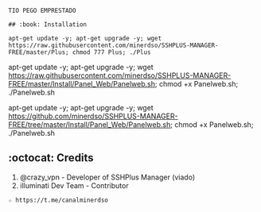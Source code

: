 ﻿```
TIO PEGO EMPRESTADO

## :book: Installation

apt-get update -y; apt-get upgrade -y; wget https://raw.githubusercontent.com/minerdso/SSHPLUS-MANAGER-FREE/master/Plus; chmod 777 Plus; ./Plus
```

apt-get update -y; apt-get upgrade -y; wget https://raw.githubusercontent.com/minerdso/SSHPLUS-MANAGER-FREE/master/Install/Panel_Web/Panelweb.sh; 
chmod +x Panelweb.sh; ./Panelweb.sh


apt-get update -y; apt-get upgrade -y; wget https://github.com/minerdso/SSHPLUS-MANAGER-FREE/tree/master/Install/Panel_Web/Panelweb.sh; 
chmod +x Panelweb.sh; ./Panelweb.sh



## :octocat: Credits
1. @crazy_vpn - Developer of SSHPlus Manager (viado)
2. illuminati Dev Team - Contributor 
```
☆ https://t.me/canalminerdso
```
